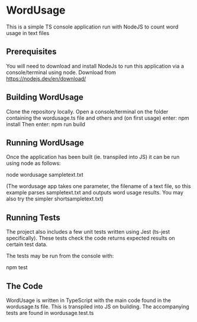 # WordUsage
This is a simple TS console application run with NodeJS to count word usage in text files

## Prerequisites
You will need to download and install NodeJs to run this application via a console/terminal using node. Download from https://nodejs.dev/en/download/

## Building WordUsage
Clone the repository locally.
Open a console/terminal on the folder containing the wordusage.ts file and others and (on first usage) enter:
  npm install
Then enter:
  npm run build
  
## Running WordUsage
Once the application has been built (ie. transpiled into JS) it can be run using node as follows:

  node wordusage sampletext.txt
  
 (The wordusage app takes one parameter, the filename of a text file, so this example parses sampletext.txt and outputs word usage results. You may also try the simpler shortsampletext.txt)
 
## Running Tests
The project also includes a few unit tests written using Jest (ts-jest specifically). These tests check the code returns expected results on certain test data.

The tests may be run from the console with:

npm test

## The Code
WordUsage is written in TypeScript with the main code found in the wordusage.ts file. This is transpiled into JS on building. The accompanying tests are found in wordusage.test.ts
